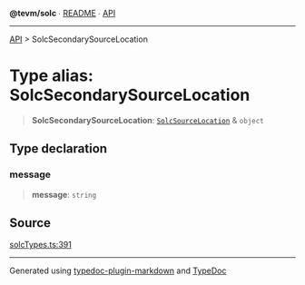 **@tevm/solc** ∙ [README](../README.md) ∙ [API](../API.md)

***

[API](../API.md) > SolcSecondarySourceLocation

# Type alias: SolcSecondarySourceLocation

> **SolcSecondarySourceLocation**: [`SolcSourceLocation`](SolcSourceLocation.md) & `object`

## Type declaration

### message

> **message**: `string`

## Source

[solcTypes.ts:391](https://github.com/evmts/tevm-monorepo/blob/main/bundler/solc/src/solcTypes.ts#L391)

***
Generated using [typedoc-plugin-markdown](https://www.npmjs.com/package/typedoc-plugin-markdown) and [TypeDoc](https://typedoc.org/)
